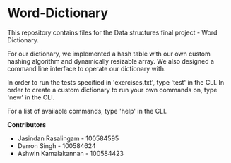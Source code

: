 # Word-Dictionary
This repository contains files for the Data structures final project - Word Dictionary.

For our dictionary, we implemented a hash table with our own custom hashing algorithm and dynamically resizable array. We also designed a command line interface to operate our dictionary with.

In order to run the tests specified in 'exercises.txt', type 'test' in the CLI. In order to create a custom dictionary to run your own commands on, type 'new' in the CLI.

For a list of available commands, type 'help' in the CLI.

**Contributors**

<ul>
	<li>Jasindan Rasalingam - 100584595</li>
	<li>Darron Singh - 100584624</li>
	<li>Ashwin Kamalakannan - 100584423</li>
</ul>

